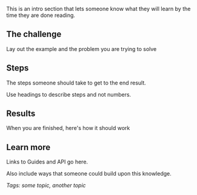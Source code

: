 This is an intro section that lets someone know what they will learn by the time they are done reading.

## The challenge

Lay out the example and the problem you are trying to solve

## Steps

The steps someone should take to get to the end result.

Use headings to describe steps and not numbers.

## Results

When you are finished, here's how it should work

## Learn more

Links to Guides and API go here.

Also include ways that someone could build upon this knowledge.

_Tags: some topic, another topic_

